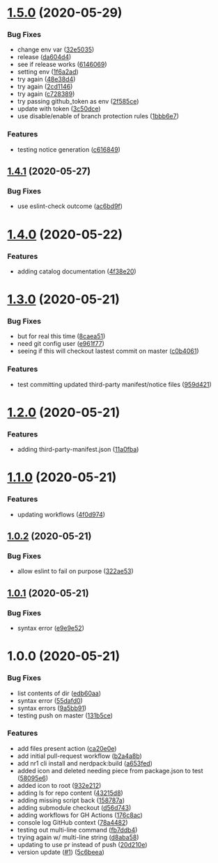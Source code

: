 # [1.5.0](https://github.com/jbeveland27/prototype-nr1-actions/compare/v1.4.1...v1.5.0) (2020-05-29)


### Bug Fixes

* change env var ([32e5035](https://github.com/jbeveland27/prototype-nr1-actions/commit/32e503575a91a003640830363a257930abaa1e25))
* release ([da604d4](https://github.com/jbeveland27/prototype-nr1-actions/commit/da604d4822963e3a2df22922c84565df17cfd5c0))
* see if release works ([6146069](https://github.com/jbeveland27/prototype-nr1-actions/commit/6146069d2da5ea98ccf6232d02744fe17e98c9eb))
* setting env ([1f6a2ad](https://github.com/jbeveland27/prototype-nr1-actions/commit/1f6a2ad78c6e6110837a7040bbbfa08d165b1695))
* try again ([48e38d4](https://github.com/jbeveland27/prototype-nr1-actions/commit/48e38d49314b631f3def0ad7f067fed6a43c566e))
* try again ([2cd1146](https://github.com/jbeveland27/prototype-nr1-actions/commit/2cd11461c49de7d31c6fe2eb36c393145f00e82f))
* try again ([c728389](https://github.com/jbeveland27/prototype-nr1-actions/commit/c7283898f7a90790369d89621091e96458ec34b9))
* try passing github_token as env ([2f585ce](https://github.com/jbeveland27/prototype-nr1-actions/commit/2f585cefdf65d92a6110b0160c41d241d7a0d960))
* update with token ([3c50dce](https://github.com/jbeveland27/prototype-nr1-actions/commit/3c50dce499ec7ae37e2efbfc605454f80a6227be))
* use disable/enable of branch protection rules ([1bbb6e7](https://github.com/jbeveland27/prototype-nr1-actions/commit/1bbb6e7facf7b62c9a8d5ad0479b55cd9aed6eeb))


### Features

* testing notice generation ([c616849](https://github.com/jbeveland27/prototype-nr1-actions/commit/c6168499c663a9b5e20a8a378267e97a80949b08))

## [1.4.1](https://github.com/jbeveland27/prototype-nr1-actions/compare/v1.4.0...v1.4.1) (2020-05-27)


### Bug Fixes

* use eslint-check outcome ([ac6bd9f](https://github.com/jbeveland27/prototype-nr1-actions/commit/ac6bd9f01146c3a650376eec805a739163d05569))

# [1.4.0](https://github.com/jbeveland27/prototype-nr1-actions/compare/v1.3.0...v1.4.0) (2020-05-22)


### Features

* adding catalog documentation ([4f38e20](https://github.com/jbeveland27/prototype-nr1-actions/commit/4f38e207ebb87d52d8d7ca658ea7fed2ee4752e6))

# [1.3.0](https://github.com/jbeveland27/prototype-nr1-actions/compare/v1.2.0...v1.3.0) (2020-05-21)


### Bug Fixes

* but for real this time ([8caea51](https://github.com/jbeveland27/prototype-nr1-actions/commit/8caea51e3ed5e505878bd9925995ce5f27d91299))
* need git config user ([e961f77](https://github.com/jbeveland27/prototype-nr1-actions/commit/e961f77bc3f3f38019a25dd2604ee6345bf1dec9))
* seeing if this will checkout lastest commit on master ([c0b4061](https://github.com/jbeveland27/prototype-nr1-actions/commit/c0b406190a6beb00859d20c922bb07b1502b04d0))


### Features

* test committing updated third-party manifest/notice files ([959d421](https://github.com/jbeveland27/prototype-nr1-actions/commit/959d421ae5c30cfabcbe2c21ffc25275b1827986))

# [1.2.0](https://github.com/jbeveland27/prototype-nr1-actions/compare/v1.1.0...v1.2.0) (2020-05-21)


### Features

* adding third-party-manifest.json ([11a0fba](https://github.com/jbeveland27/prototype-nr1-actions/commit/11a0fbaca75e1bb9286f475d3c7d5f238c4acd00))

# [1.1.0](https://github.com/jbeveland27/prototype-nr1-actions/compare/v1.0.2...v1.1.0) (2020-05-21)


### Features

* updating workflows ([4f0d974](https://github.com/jbeveland27/prototype-nr1-actions/commit/4f0d974bd191c64b00c8ac6b5f04c84648006073))

## [1.0.2](https://github.com/jbeveland27/prototype-nr1-actions/compare/v1.0.1...v1.0.2) (2020-05-21)


### Bug Fixes

* allow eslint to fail on purpose ([322ae53](https://github.com/jbeveland27/prototype-nr1-actions/commit/322ae537399723f9b16f4b773746c602481da17b))

## [1.0.1](https://github.com/jbeveland27/prototype-nr1-actions/compare/v1.0.0...v1.0.1) (2020-05-21)


### Bug Fixes

* syntax error ([e9e9e52](https://github.com/jbeveland27/prototype-nr1-actions/commit/e9e9e521c8a3c454d85f85963b1df9047cf3cb69))

# 1.0.0 (2020-05-21)


### Bug Fixes

* list contents of dir ([edb60aa](https://github.com/jbeveland27/prototype-nr1-actions/commit/edb60aaea279c25e1a5c292c3819fc71dcef2ac7))
* syntax error ([55dafd0](https://github.com/jbeveland27/prototype-nr1-actions/commit/55dafd04b271e412ae9f94618351fbbb3e7dece3))
* syntax errors ([9a5bb91](https://github.com/jbeveland27/prototype-nr1-actions/commit/9a5bb91cbe88a12374289dd1256de140358d769f))
* testing push on master ([131b5ce](https://github.com/jbeveland27/prototype-nr1-actions/commit/131b5ce215c1af943e1d6153e50ac9732f8769bd))


### Features

* add files present action ([ca20e0e](https://github.com/jbeveland27/prototype-nr1-actions/commit/ca20e0e1ceec43ea2107aa17e177166c329e6a6d))
* add initial pull-request workflow ([b2a4a8b](https://github.com/jbeveland27/prototype-nr1-actions/commit/b2a4a8b256d1cb6b71891db2363c0691ab36e87d))
* add nr1 cli install and nerdpack:build ([a653fed](https://github.com/jbeveland27/prototype-nr1-actions/commit/a653fed41686e8ef57150c108c040db0ca33397e))
* added icon and deleted needing piece from package.json to test ([58095e6](https://github.com/jbeveland27/prototype-nr1-actions/commit/58095e603e61d3ee7e9cd66c5eaaeee813f18fde))
* added icon to root ([932e212](https://github.com/jbeveland27/prototype-nr1-actions/commit/932e2128b78f6297a210d13555402a7039d275c3))
* adding ls for repo content ([43215d8](https://github.com/jbeveland27/prototype-nr1-actions/commit/43215d83cf599224bf4ccb5d3e87ea5d3ba25ee8))
* adding missing script back ([158787a](https://github.com/jbeveland27/prototype-nr1-actions/commit/158787aaf8f89c4c6dbd6789bd6848cf5be9aa68))
* adding submodule checkout ([d56d743](https://github.com/jbeveland27/prototype-nr1-actions/commit/d56d7439342e9badb2395244eda988eaa324cb65))
* adding workflows for GH Actions ([176c8ac](https://github.com/jbeveland27/prototype-nr1-actions/commit/176c8ac4bb863a0241fa186b050b411bae5929b6))
* console log GitHub context ([78a4482](https://github.com/jbeveland27/prototype-nr1-actions/commit/78a44826199741caedbccb856e9baa0e47376ee9))
* testing out multi-line command ([fb7ddb4](https://github.com/jbeveland27/prototype-nr1-actions/commit/fb7ddb4c5e4cc760665820642b404a2511092aef))
* trying again w/ multi-line string ([d8aba58](https://github.com/jbeveland27/prototype-nr1-actions/commit/d8aba58021685f8f241cb53e4cd0dc3c74b12715))
* updating to use pr instead of push ([20d210e](https://github.com/jbeveland27/prototype-nr1-actions/commit/20d210e57ad769681d6c178ed448420d6b1075a3))
* version update ([#1](https://github.com/jbeveland27/prototype-nr1-actions/issues/1)) ([5c6beea](https://github.com/jbeveland27/prototype-nr1-actions/commit/5c6beea35fdb8a3ffebece6afc0f093ae19fcde2))
